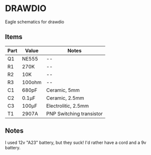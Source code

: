# DRAWDIO 

Eagle schematics for drawdio

## Items

Part    | Value    	| Notes
--------|---------------|-----------------
Q1	| NE555	   	| --
R1	| 270K		| --
R2	| 10K		| --
R3	| 100ohm	| --
C1 	| 680pF		| Ceramic, 5mm
C2	| 0.1µF		| Ceramic, 2.5mm
C3	| 100µF		| Electrolitic, 2.5mm
T1	| 2907A		| PNP Switching transistor

## Notes

I used 12v "A23" battery, but they suck! I'd rather have a cord and a 9v battery. 
